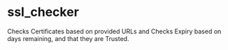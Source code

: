# ssl_checker
Checks Certificates based on provided URLs and Checks Expiry based on days remaining, and that they are Trusted.

